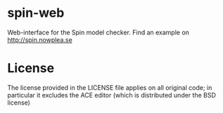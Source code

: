 spin-web
========

Web-interface for the Spin model checker.
Find an example on http://spin.nowplea.se

License
========

The license provided in the LICENSE file applies on all original code; in particular it excludes the ACE editor (which is distributed under the BSD license)
